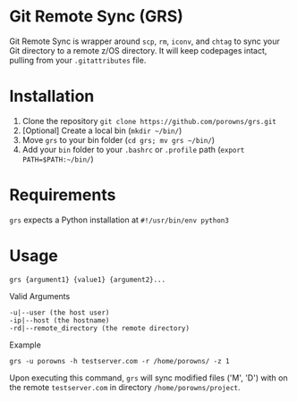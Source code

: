 # Git Remote Sync (GRS)
Git Remote Sync is wrapper around `scp`, `rm`, `iconv`, and `chtag` to sync your Git directory to a remote z/OS directory. It will keep codepages intact, pulling from your `.gitattributes` file.

# Installation
1. Clone the repository `git clone https://github.com/porowns/grs.git`
2. [Optional] Create a local bin (`mkdir ~/bin/`)
3. Move `grs` to your bin folder (`cd grs; mv grs ~/bin/`)
4. Add your `bin` folder to your `.bashrc` or `.profile` path (`export PATH=$PATH:~/bin/`)

# Requirements
`grs` expects a Python installation at `#!/usr/bin/env python3`

# Usage
`grs {argument1} {value1} {argument2}...`

Valid Arguments
```
-u|--user (the host user)
-ip|--host (the hostname)
-rd|--remote_directory (the remote directory)
```

Example
```
grs -u porowns -h testserver.com -r /home/porowns/ -z 1
```

Upon executing this command, `grs` will sync modified files ('M', 'D') with on the remote `testserver.com` in directory `/home/porowns/project`. 
